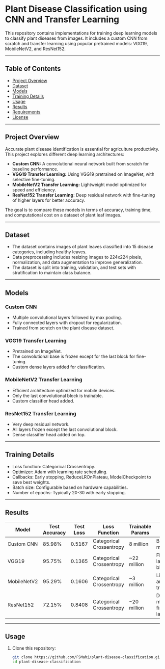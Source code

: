 # Plant Disease Classification using CNN and Transfer Learning

This repository contains implementations for training deep learning models to classify plant diseases from images. It includes a custom CNN from scratch and transfer learning using popular pretrained models: VGG19, MobileNetV2, and ResNet152.

---

## Table of Contents

- [Project Overview](#project-overview)  
- [Dataset](#dataset)  
- [Models](#models)  
- [Training Details](#training-details)  
- [Usage](#usage)  
- [Results](#results)  
- [Requirements](#requirements)  
- [License](#license)

---

## Project Overview

Accurate plant disease identification is essential for agriculture productivity. This project explores different deep learning architectures:

- **Custom CNN:** A convolutional neural network built from scratch for baseline performance.
- **VGG19 Transfer Learning:** Using VGG19 pretrained on ImageNet, with selective fine-tuning.
- **MobileNetV2 Transfer Learning:** Lightweight model optimized for speed and efficiency.
- **ResNet152 Transfer Learning:** Deep residual network with fine-tuning of higher layers for better accuracy.

The goal is to compare these models in terms of accuracy, training time, and computational cost on a dataset of plant leaf images.

---

## Dataset

- The dataset contains images of plant leaves classified into 15 disease categories, including healthy leaves.
- Data preprocessing includes resizing images to 224x224 pixels, normalization, and data augmentation to improve generalization.
- The dataset is split into training, validation, and test sets with stratification to maintain class balance.

---

## Models

### Custom CNN

- Multiple convolutional layers followed by max pooling.
- Fully connected layers with dropout for regularization.
- Trained from scratch on the plant disease dataset.

### VGG19 Transfer Learning

- Pretrained on ImageNet.
- The convolutional base is frozen except for the last block for fine-tuning.
- Custom dense layers added for classification.

### MobileNetV2 Transfer Learning

- Efficient architecture optimized for mobile devices.
- Only the last convolutional block is trainable.
- Custom classifier head added.

### ResNet152 Transfer Learning

- Very deep residual network.
- All layers frozen except the last convolutional block.
- Dense classifier head added on top.

---

## Training Details

- Loss function: Categorical Crossentropy.
- Optimizer: Adam with learning rate scheduling.
- Callbacks: Early stopping, ReduceLROnPlateau, ModelCheckpoint to save best weights.
- Batch size: Configurable based on hardware capabilities.
- Number of epochs: Typically 20-30 with early stopping.

---

## Results

| Model          | Test Accuracy | Test Loss | Loss Function           | Trainable Params | Notes                              |
|----------------|---------------|-----------|------------------------ |------------------|------------------------------------|
| Custom CNN     | 85.98%        | 0.5167    | Categorical Crossentropy| 8 million        | Baseline model                     |
| VGG19          | 95.75%        | 0.1365    | Categorical Crossentropy| ~22 million      | Fine-tuned last conv block         |  
| MobileNetV2    | 95.29%        | 0.1606    | Categorical Crossentropy| ~3 million       | Lightweight and faster training    |
| ResNet152      | 72.15%        | 0.8408    | Categorical Crossentropy| ~20 million      | Deep model, fine-tuning last block |

---


## Usage

1. Clone this repository:
   ```bash
   git clone https://github.com/FSMahi/plant-disease-classification.git
   cd plant-disease-classification
